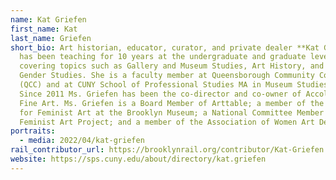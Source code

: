 ```yaml
---
name: Kat Griefen
first_name: Kat
last_name: Griefen
short_bio: Art historian, educator, curator, and private dealer **Kat Griefen**
  has been teaching for 10 years at the undergraduate and graduate level,
  covering topics such as Gallery and Museum Studies, Art History, and Women and
  Gender Studies. She is a faculty member at Queensborough Community College
  (QCC) and at CUNY School of Professional Studies MA in Museum Studies program.
  Since 2011 Ms. Griefen has been the co-director and co-owner of Accola Griefen
  Fine Art. Ms. Griefen is a Board Member of Arttable; a member of the Council
  for Feminist Art at the Brooklyn Museum; a National Committee Member of the
  Feminist Art Project; and a member of the Association of Women Art Dealers.
portraits:
  - media: 2022/04/kat-griefen
rail_contributor_url: https://brooklynrail.org/contributor/Kat-Griefen
website: https://sps.cuny.edu/about/directory/kat.griefen
---
```

